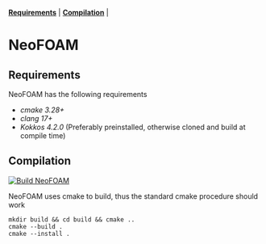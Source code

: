 **[Requirements](#requirements)** |
**[Compilation](#Compilation)** |
# NeoFOAM

## Requirements

NeoFOAM has the following requirements

*  _cmake 3.28+_
*  _clang 17+_ 
*  _Kokkos 4.2.0_ (Preferably preinstalled, otherwise cloned and build at compile time) 

## Compilation

[![Build NeoFOAM](https://github.com/exasim-project/NeoFOAM/actions/workflows/build.yaml/badge.svg)](https://github.com/exasim-project/NeoFOAM/actions/workflows/build.yaml)

NeoFOAM uses cmake to build, thus the standard cmake procedure should work 

    mkdir build && cd build && cmake ..
    cmake --build .
    cmake --install .
